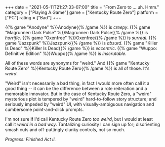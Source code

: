 +++
date = "2021-05-11T21:27:33-07:00"
title = "From Zero to ... uh.  Hmm."
category = ["Playing A Game"]
game = ["Kentucky Route Zero"]
platform = ["PC"]
rating = ["Bad"]
+++

{{% game "Anodyne" %}}Anodyne{{% /game %}} is <i>creepy</i>.  {{% game "Magrunner: Dark Pulse" %}}Magrunner: Dark Pulse{{% /game %}} is <i>horrific</i>.  {{% game "Oxenfree" %}}Oxenfree{{% /game %}} is <i>surreal</i>.  {{% game "Jazzpunk" %}}Jazzpunk{{% /game %}} is <i>absurd</i>.  {{% game "Killer Is Dead" %}}Killer Is Dead{{% /game %}} is <i>eccentric</i>.  {{% game "Wuppo: Definitive Edition" %}}Wuppo{{% /game %}} is <i>inscrutable</i>.

All of these words are synonyms for "weird."  And {{% game "Kentucky Route Zero" %}}Kentucky Route Zero{{% /game %}} is all of those.  It's <i>weird</i>.

"Weird" isn't necessarily a bad thing, in fact I would more often call it a good thing -- it can be the difference between a rote reiteration and a memorable innovator.  But in the case of Kentucky Route Zero, a "weird" mysterious plot is tempered by "weird" hard-to-follow story structure; and seriously impeded by "weird" UI, with visually-ambiguous navigation and cumbersome point-and-click prompts.

I'm not sure if I'd call Kentucky Route Zero <i>too weird</i>, but I would at least call it <i>weird in a bad way</i>.  Tantalizing curiosity I can sign up for; disorienting smash cuts and off-puttingly clunky controls, not so much.

<i>Progress: Finished Act II.</i>
